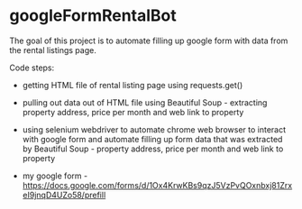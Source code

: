 # googleFormRentalBot

The goal of this project is to automate filling up google form with data from the rental listings page. 

Code steps:

- getting HTML file of rental listing page using requests.get()

- pulling out data out of HTML file using Beautiful Soup - extracting property address, price per month and web link to property

- using selenium webdriver to automate chrome web browser to interact with google form and automate filling up form data that was extracted by Beautiful Soup - property address, price per month and web link to property

- my google form - https://docs.google.com/forms/d/1Ox4KrwKBs9qzJ5VzPvQOxnbxj81ZrxeI9jnqD4UZo58/prefill

